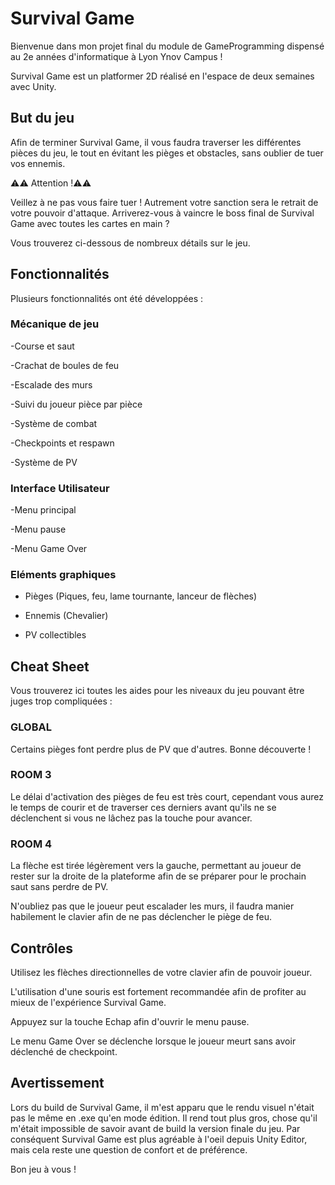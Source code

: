 
# Survival Game

Bienvenue dans mon projet final du module de GameProgramming dispensé au 2e années d'informatique à Lyon Ynov Campus !

Survival Game est un platformer 2D réalisé en l'espace de deux semaines avec Unity. 





## But du jeu
Afin de terminer Survival Game, il vous faudra traverser les différentes pièces du jeu, le tout en évitant les pièges et obstacles, sans oublier de tuer vos ennemis.

⚠️⚠️ Attention !⚠️⚠️

Veillez à ne pas vous faire tuer ! Autrement votre sanction sera le retrait de votre pouvoir d'attaque. Arriverez-vous à vaincre le boss final de Survival Game avec toutes les cartes en main ?

Vous trouverez ci-dessous de nombreux détails sur le jeu.
## Fonctionnalités
Plusieurs fonctionnalités ont été développées : 

### Mécanique de jeu

-Course et saut

-Crachat de boules de feu

-Escalade des murs

-Suivi du joueur pièce par pièce

-Système de combat 

-Checkpoints et respawn

-Système de PV


### Interface Utilisateur

-Menu principal 

-Menu pause

-Menu Game Over

### Eléments graphiques

- Pièges (Piques, feu, lame tournante, lanceur de flèches)

- Ennemis (Chevalier)

- PV collectibles

## Cheat Sheet
Vous trouverez ici toutes les aides pour les niveaux du jeu pouvant être juges trop compliquées :

### GLOBAL
Certains pièges font perdre plus de PV que d'autres. Bonne découverte !

### ROOM 3
Le délai d'activation des pièges de feu est très court, cependant vous aurez le temps de courir et de traverser ces derniers avant qu'ils ne se déclenchent si vous ne lâchez pas la touche pour avancer.

### ROOM 4
La flèche est tirée légèrement vers la gauche, permettant au joueur de rester sur la droite de la plateforme afin de se préparer pour le prochain saut sans perdre de PV.

N'oubliez pas que le joueur peut escalader les murs, il faudra manier habilement le clavier afin de ne pas déclencher le piège de feu.
## Contrôles
Utilisez les flèches directionnelles de votre clavier afin de pouvoir joueur.

L'utilisation d'une souris est fortement recommandée afin de profiter au mieux de l'expérience Survival Game.

Appuyez sur la touche Echap afin d'ouvrir le menu pause.

Le menu Game Over se déclenche lorsque le joueur meurt sans avoir déclenché de checkpoint.
## Avertissement
Lors du build de Survival Game, il m'est apparu que le rendu visuel n'était pas le même en .exe qu'en mode édition. Il rend tout plus gros, chose qu'il m'était impossible de savoir avant de build la version finale du jeu. Par conséquent Survival Game est plus agréable à l'oeil depuis Unity Editor, mais cela reste une question de confort et de préférence.

Bon jeu à vous !
